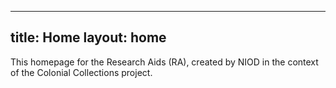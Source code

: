 ---
title: Home
layout: home
--

This homepage for the Research Aids (RA), created by NIOD in the context of the Colonial Collections project. 
